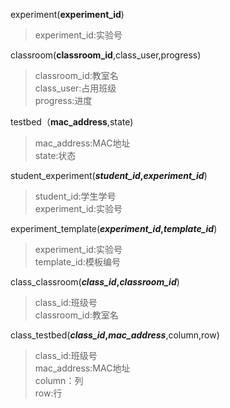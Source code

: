 experiment(**experiment_id**)
> experiment_id:实验号 

classroom(**classroom_id**,class_user,progress)
> classroom_id:教室名\
> class_user:占用班级\
> progress:进度

testbed（**mac_address**,state)
> mac_address:MAC地址\
> state:状态

student_experiment(***student_id*,*experiment_id***)
> student_id:学生学号\
> experiment_id:实验号

experiment_template(***experiment_id*,*template_id***)
> experiment_id:实验号\
> template_id:模板编号

class_classroom(***class_id*,*classroom_id***)
> class_id:班级号\
> classroom_id:教室名

class_testbed(***class_id*,*mac_address***,column,row)
> class_id:班级号\
> mac_address:MAC地址\
> column：列\
> row:行